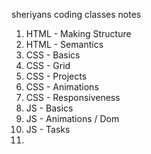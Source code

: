sheriyans coding classes notes

1. HTML - Making Structure
2. HTML - Semantics
3. CSS - Basics
4. CSS - Grid
5. CSS - Projects
6. CSS - Animations
7. CSS - Responsiveness
8. JS - Basics
9. JS - Animations / Dom
10. JS - Tasks
11. 
